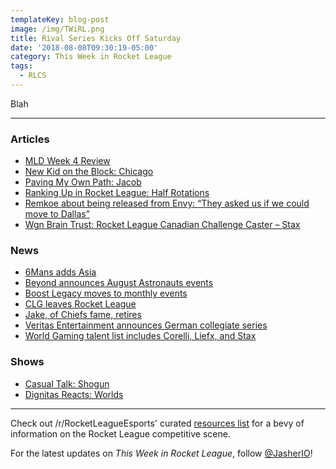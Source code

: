 ```yaml
---
templateKey: blog-post
image: /img/TWiRL.png
title: Rival Series Kicks Off Saturday
date: '2018-08-08T09:30:19-05:00'
category: This Week in Rocket League
tags:
  - RLCS
---
```

Blah

---

### Articles

* [MLD Week 4 Review](https://www.mldoubles.com/single-post/2018/08/07/Season-7-Week-4-Review)
* [New Kid on the Block: Chicago](https://www.theplayerslobby.com/2165/new-kid-block-chicago-evil-geniuses/#.XaiYnn1a0q)
* [Paving My Own Path: Jacob](https://www.theplayerslobby.com/2186/paving-my-own-path-jacob-rogue-rocket-league/#.nEiz3ZoIlH)
* [Ranking Up in Rocket League: Half Rotations](https://ginx.tv/rocket-league/ranking-up-rocket-league-half-rotations/)
* [Remkoe about being released from Envy: “They asked us if we could move to Dallas”](https://rocketeers.gg/interview-remkoe-envy-new-team-deevo/)
* [Wgn Brain Trust: Rocket League Canadian Challenge Caster – Stax](https://inside.worldgaming.com/wgn-brain-trust-rocket-league-canadian-challenge-caster-stax/)

### News

* [6Mans adds Asia](https://twitter.com/RL6mans/status/1024920089613594625?s=19)
* [Beyond announces August Astronauts events](https://twitter.com/TeamBeyondnet/status/1026931338593660928)
* [Boost Legacy moves to monthly events](http://www.twitlonger.com/show/n_1sqk8gn)
* [CLG leaves Rocket League](https://www.clg.gg/news/2018/8/1/farewell-rocketleague)
* [Jake, of Chiefs fame, retires](https://twitter.com/JakeRL_/status/1025591707482476544)
* [Veritas Entertainment announces German collegiate series](https://veritas-entertainment.gg/veritas-college-cup-series/)
* [World Gaming talent list includes Corelli, Liefx, and Stax](https://twitter.com/WorldGaming/status/1026952991130234882)

### Shows

* [Casual Talk: Shogun](https://www.youtube.com/watch?v=ITtE_IRrJwo)
* [Dignitas Reacts: Worlds](https://www.youtube.com/watch?v=92kxaGxm7XM)

---

Check out /r/RocketLeagueEsports' curated [resources list](https://www.reddit.com/r/RocketLeagueEsports/wiki/links) for a bevy of information on the Rocket League competitive scene.

For the latest updates on _This Week in Rocket League_, follow [@JasherIO](https://twitter.com/JasherIO)!
